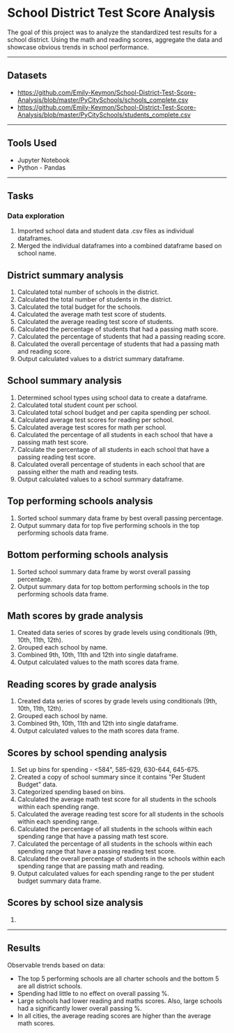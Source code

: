 # School District Test Score Analysis
The goal of this project was to analyze the standardized test results for a school district.  Using the math and reading scores, aggregate the data and showcase obvious trends in school performance.

---
## Datasets
* https://github.com/Emily-Keymon/School-District-Test-Score-Analysis/blob/master/PyCitySchools/schools_complete.csv
* https://github.com/Emily-Keymon/School-District-Test-Score-Analysis/blob/master/PyCitySchools/students_complete.csv

---
## Tools Used
* Jupyter Notebook
* Python - Pandas

---
## Tasks
### Data exploration
1.  Imported school data and student data .csv files as individual dataframes.
2.  Merged the individual dataframes into a combined dataframe based on school name.

## District summary analysis
1.  Calculated total number of schools in the district.
2.  Calculated the total number of students in the district.
3.  Calculated the total budget for the schools.
4.  Calculated the average math test score of students.
5.  Calculated the average reading test score of students.
6.  Calculated the percentage of students that had a passing math score.
7.  Calculated the percentage of students that had a passing reading score.
8.  Calculated the overall percentage of students that had a passing math and reading score.
9.  Output calculated values to a district summary dataframe.

## School summary analysis
1.  Determined school types using school data to create a dataframe.
2.  Calculated total student count per school.
3.  Calculated total school budget and per capita spending per school.
4.  Calculated average test scores for reading per school.
5.  Calculated average test scores for math per school.
6.  Calculated the percentage of all students in each school that have a passing math test score.
7.  Calculate the percentage of all students in each school that have a passing reading test score.
8.  Calculated overall percentage of students in each school that are passing either the math and reading tests.
9.  Output calculated values to a school summary dataframe.

## Top performing schools analysis
1.  Sorted school summary data frame by best overall passing percentage.
2.  Output summary data for top five performing schools in the top performing schools data frame.

## Bottom performing schools analysis
1.  Sorted school summary data frame by worst overall passing percentage.
2.  Output summary data for top bottom performing schools in the top performing schools data frame.  

## Math scores by grade analysis
1.  Created data series of scores by grade levels using conditionals (9th, 10th, 11th, 12th).
2.  Grouped each school by name.
3.  Combined 9th, 10th, 11th and 12th into single dataframe.
4.  Output calculated values to the math scores data frame.

## Reading scores by grade analysis
1.  Created data series of scores by grade levels using conditionals (9th, 10th, 11th, 12th).
2.  Grouped each school by name.
3.  Combined 9th, 10th, 11th and 12th into single dataframe.
4.  Output calculated values to the math scores data frame.

## Scores by school spending analysis
1.  Set up bins for spending - <584", 585-629, 630-644, 645-675.
2.  Created a copy of school summary since it contains "Per Student Budget" data.
3.  Categorized spending based on bins.
4.  Calculated the average math test score for all students in the schools within each spending range.
5.  Calculated the average reading test score for all students in the schools within each spending range.
6.  Calculated the percentage of all students in the schools within each spending range that have a passing math test score.
7.  Calculated the percentage of all students in the schools within each spending range that have a passing reading test score.
8.  Calculated the overall percentage of students in the schools within each spending range that are passing math and reading.
9.  Output calculated values for each spending range to the per student budget summary data frame.

## Scores by school size analysis
1.  




 

---
## Results
Observable trends based on data:
* The top 5 performing schools are all charter schools and the bottom 5 are all district schools.
* Spending had little to no effect on overall passing %.
* Large schools had lower reading and maths scores. Also, large schools had a significantly lower overall passing %.
* In all cities, the average reading scores are higher than the average math scores.





